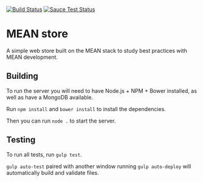[![Build Status](https://travis-ci.org/juunas11/mean_store.svg?branch=master)](https://travis-ci.org/juunas11/mean_store)
[![Sauce Test Status](https://saucelabs.com/buildstatus/juunas11)](https://saucelabs.com/u/juunas11)

# MEAN store
A simple web store built on the MEAN stack to study best practices with MEAN development.

## Building
To run the server you will need to have Node.js + NPM + Bower installed, as well as have a MongoDB available.

Run `npm install` and `bower install` to install the dependencies.

Then you can run `node .` to start the server.

## Testing
To run all tests, run `gulp test`.

`gulp auto-test` paired with another window running `gulp auto-deploy` will automatically build and validate files.
